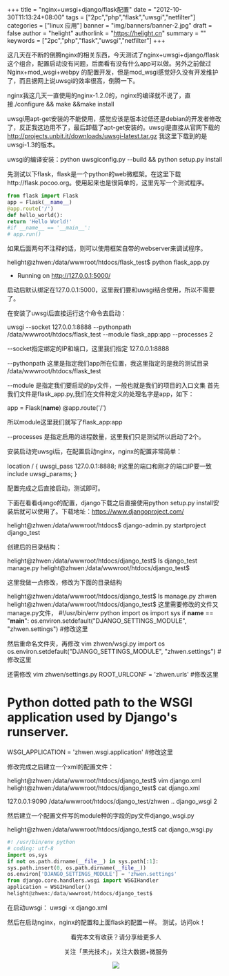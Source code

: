 +++
title = "nginx+uwsgi+django/flask配置"
date = "2012-10-30T11:13:24+08:00"
tags = ["2pc","php","flask","uwsgi","netfilter"]
categories = ["linux 应用"]
banner = "img/banners/banner-2.jpg"
draft = false
author = "helight"
authorlink = "https://helight.cn"
summary = ""
keywords = ["2pc","php","flask","uwsgi","netfilter"]
+++

这几天在不断的倒腾nginx的相关东西，今天测试了nginx+uwsgi+django/flask这个组合，配置启动没有问题，后面看有没有什么app可以做。另外之前做过Nginx+mod_wsgi+webpy 的配置开发，但是mod_wsgi感觉好久没有开发维护了，而且据网上说uwsgi的效率很高，倒腾一下。

nginx我这几天一直使用的nginx-1.2.0的，nginx的编译就不说了，直接./configure && make &&make install
<!--more-->
uwsgi用apt-get安装的不能使用，感觉应该是版本过低还是debian的开发者修改了，反正我这边用不了，最后卸载了apt-get安装的。uwsgi是直接从官网下载的 http://projects.unbit.it/downloads/uwsgi-latest.tar.gz 我这里下载到的是uwsgi-1.3的版本。

uwsgi的编译安装：python uwsgiconfig.py --build && python setup.py install

先测试以下flask，flask是一个python的web微框架。在这里下载http://flask.pocoo.org。使用起来也是很简单的，这里先写一个测试程序。
```python
from flask import Flask
app = Flask(__name__)
@app.route('/')
def hello_world():
return 'Hello World!'
#if __name__ == '__main__':
# app.run()
```
如果后面两句不注释的话，则可以使用框架自带的webserver来调试程序。

helight@zhwen:/data/wwwroot/htdocs/flask_test$ python flask_app.py
* Running on http://127.0.0.1:5000/

启动后默认绑定在127.0.0.1:5000，这里我们要和uwsgi结合使用，所以不需要了。

在安装了uwsgi后直接运行这个命令去启动：

uwsgi --socket 127.0.0.1:8888 --pythonpath /data/wwwroot/htdocs/flask_test --module flask_app:app --processes 2

--socket指定绑定的IP和端口，这里我们指定 127.0.0.1:8888

--pythonpath 这里是指定我们app所在位置，我这里指定的是我的测试目录 /data/wwwroot/htdocs/flask_test

--module 是指定我们要启动的py文件，一般也就是我们的项目的入口文集 首先我们文件是flask_app.py,我们在文件种定义的处理名字是app，如下：

app = Flask(__name__)
@app.route('/')

所以module这里我们就写了flask_app:app

--processes 是指定启用的进程数量，这里我们只是测试所以启动了2个。

安装启动完uwsgi后，在配置启动nginx，nginx的配置非常简单：

location / {
uwsgi_pass 127.0.0.1:8888; #这里的端口和刚才的端口IP要一致
include uwsgi_params;
}

配置完成之后直接启动，测试即可。

下面在看看django的配置，django下载之后直接使用python setup.py install安装后就可以使用了。下载地址：https://www.djangoproject.com/

helight@zhwen:/data/wwwroot/htdocs$ django-admin.py startproject django_test

创建后的目录结构：

helight@zhwen:/data/wwwroot/htdocs/django_test$ ls
django_test manage.py
helight@zhwen:/data/wwwroot/htdocs/django_test$

这里我做一点修改，修改为下面的目录结构

helight@zhwen:/data/wwwroot/htdocs/django_test$ ls
manage.py zhwen
helight@zhwen:/data/wwwroot/htdocs/django_test$
这里需要修改的文件又manage.py文件，
#!/usr/bin/env python
import os import sys
if __name__ == "__main__":
os.environ.setdefault("DJANGO_SETTINGS_MODULE", "zhwen.settings") #修改这里

然后重命名文件夹，再修改 vim zhwen/wsgi.py
import os
os.environ.setdefault("DJANGO_SETTINGS_MODULE", "zhwen.settings") #修改这里

还需修改 vim zhwen/settings.py
ROOT_URLCONF = 'zhwen.urls' #修改这里
# Python dotted path to the WSGI application used by Django's runserver.
WSGI_APPLICATION = 'zhwen.wsgi.application' #修改这里

修改完成之后建立一个xml的配置文件：

helight@zhwen:/data/wwwroot/htdocs/django_test$ vim django.xml
helight@zhwen:/data/wwwroot/htdocs/django_test$ cat django.xml

<uwsgi>
<socket>127.0.0.1:9090</socket>
<chdir>/data/wwwroot/htdocs/django_test/zhwen</chdir>
<pythonpath>..</pythonpath>
<module>django_wsgi</module>
<processes>2</processes>
</uwsgi>

然后建立一个配置文件写的module种的字段的py文件django_wsgi.py

helight@zhwen:/data/wwwroot/htdocs/django_test$ cat django_wsgi.py
```python
#! /usr/bin/env python
# coding: utf-8
import os,sys
if not os.path.dirname(__file__) in sys.path[:1]:
sys.path.insert(0, os.path.dirname(__file__))
os.environ['DJANGO_SETTINGS_MODULE'] = 'zhwen.settings'
from django.core.handlers.wsgi import WSGIHandler
application = WSGIHandler()
helight@zhwen:/data/wwwroot/htdocs/django_test$
```
在启动uwsgi： uwsgi -x django.xml

然后在启动nginx，nginx的配置和上面flask的配置一样。 测试，访问ok！

<center>
看完本文有收获？请分享给更多人<br>

关注「黑光技术」，关注大数据+微服务<br>

![](/img/qrcode_helight_tech.jpg)
</center>
